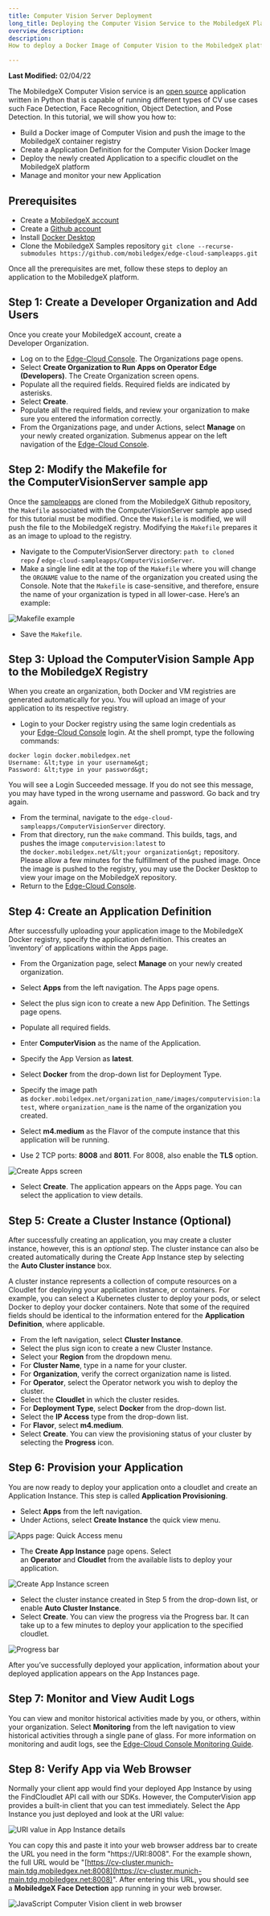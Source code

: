 ```yaml
---
title: Computer Vision Server Deployment
long_title: Deploying the Computer Vision Service to the MobiledgeX Platform
overview_description:
description:
How to deploy a Docker Image of Computer Vision to the MobiledgeX platform

---
```


**Last Modified:** 02/04/22

The MobiledgeX Computer Vision service is an [open source](https://github.com/mobiledgex/edge-cloud-sampleapps.git) application written in Python that is capable of running different types of CV use cases such Face Detection, Face Recognition, Object Detection, and Pose Detection. In this tutorial, we will show you how to:

- Build a Docker image of Computer Vision and push the image to the MobiledgeX container registry
- Create a Application Definition for the Computer Vision Docker Image
- Deploy the newly created Application to a specific cloudlet on the MobiledgeX platform
- Manage and monitor your new Application

## Prerequisites

- Create a [MobiledgeX account](https://console.mobiledgex.net/site1?pg=1)
- Create a [Github account](https://github.com/)
- Install [Docker Desktop](https://www.docker.com/products/docker-desktop)
- Clone the MobiledgeX Samples repository `git clone --recurse-submodules https://github.com/mobiledgex/edge-cloud-sampleapps.git`

Once all the prerequisites are met, follow these steps to deploy an application to the MobiledgeX platform.

## Step 1: Create a Developer Organization and Add Users

Once you create your MobiledgeX account, create a Developer Organization.

- Log on to the [Edge-Cloud Console](https://console.mobiledgex.net/). The Organizations page opens.
- Select **Create Organization to Run Apps on Operator Edge (Developers)**. The Create Organization screen opens.
- Populate all the required fields. Required fields are indicated by asterisks.
- Select **Create**.
- Populate all the required fields, and review your organization to make sure you entered the information correctly.
- From the Organizations page, and under Actions, select **Manage** on your newly created organization. Submenus appear on the left navigation of the [Edge-Cloud Console](https://console.mobiledgex.net/).


## Step 2: Modify the Makefile for the **ComputerVisionServer** sample app

Once the [sampleapps](https://github.com/mobiledgex/edge-cloud-sampleapps.git) are cloned from the MobiledgeX Github repository, the `Makefile` associated with the ComputerVisionServer sample app used for this tutorial must be modified. Once the `Makefile` is modified, we will push the file to the MobiledgeX registry. Modifying the `Makefile` prepares it as an image to upload to the registry.

- Navigate to the ComputerVisionServer directory: `path to cloned repo` **/** `edge-cloud-sampleapps/ComputerVisionServer`.
- Make a single line edit at the top of the `Makefile` where you will change the `ORGNAME` value to the name of the organization you created using the Console. Note that the `Makefile` is case-sensitive, and therefore, ensure the name of your organization is typed in all lower-case. Here’s an example:


![Makefile example](/developer/assets/developer-ui-guide/makefile-example.png "Makefile example")


- Save the `Makefile`.


## Step 3: Upload the ComputerVision</strong> Sample App to the MobiledgeX Registry

When you create an organization, both Docker and VM registries are generated automatically for you. You will upload an image of your application to its respective registry.

- Login to your Docker registry using the same login credentials as your [Edge-Cloud Console](https://console.mobiledgex.net/site1?pg=1) login. At the shell prompt, type the following commands:


```
docker login docker.mobiledgex.net
Username: &lt;type in your username&gt;
Password: &lt;type in your password&gt;
```

You will see a Login Succeeded message. If you do not see this message, you may have typed in the wrong username and password. Go back and try again.

- From the terminal, navigate to the `edge-cloud-sampleapps/ComputerVisionServer` directory.
- From that directory, run the `make` command. This builds, tags, and pushes the image `computervision:latest` to the `docker.mobiledgex.net/&lt;your organization&gt;` repository. Please allow a few minutes for the fulfillment of the pushed image. Once the image is pushed to the registry, you may use the Docker Desktop to view your image on the MobiledgeX repository.
- Return to the [Edge-Cloud Console](https://console.mobiledgex.net/).


## Step 4: Create an Application Definition

After successfully uploading your application image to the MobiledgeX Docker registry, specify the application definition. This creates an ’inventory’ of applications within the Apps page.

- From the Organization page, select **Manage** on your newly created organization.
- Select **Apps** from the left navigation. The Apps page opens.
- Select the plus sign icon to create a new App Definition. The Settings page opens.
- Populate all required fields.


- Enter **ComputerVision** as the name of the Application.
- Specify the App Version as **latest**.
- Select **Docker** from the drop-down list for Deployment Type.
- Specify the image path as `docker.mobiledgex.net/organization_name/images/computervision:latest`, where `organization_name` is the name of the organization you created.
- Select **m4.medium** as the Flavor of the compute instance that this application will be running.
- Use 2 TCP ports: **8008** and **8011**. For 8008, also enable the **TLS** option.

![Create Apps screen](/developer/assets/how-to-deploy-a-backend-application-to-mobiledgex/app-defv2.png "Create Apps screen")


- Select **Create**. The application appears on the Apps page. You can select the application to view details.


## Step 5: Create a Cluster Instance (Optional)

After successfully creating an application, you may create a cluster instance, however, this is an *optional* step. The cluster instance can also be created automatically during the Create App Instance step by selecting the **Auto Cluster instance** box.

A cluster instance represents a collection of compute resources on a Cloudlet for deploying your application instance, or containers. For example, you can select a Kubernetes cluster to deploy your pods, or select Docker to deploy your docker containers. Note that some of the required fields should be identical to the information entered for the **Application Definition**, where applicable.

- From the left navigation, select **Cluster Instance**.
- Select the plus sign icon to create a new Cluster Instance.
- Select your **Region** from the dropdown menu.
- For **Cluster Name**, type in a name for your cluster.
- For **Organization**, verify the correct organization name is listed.
- For **Operator**, select the Operator network you wish to deploy the cluster.
- Select the **Cloudlet** in which the cluster resides.
- For **Deployment Type**, select **Docker** from the drop-down list.
- Select the **IP Access** type from the drop-down list.
- For **Flavor**, select **m4.medium**.
- Select **Create**. You can view the provisioning status of your cluster by selecting the **Progress** icon.


## Step 6: Provision your Application

You are now ready to deploy your application onto a cloudlet and create an Application Instance. This step is called **Application Provisioning**.

- Select **Apps** from the left navigation.
- Under Actions, select **Create Instance** the quick view menu.


![Apps page: Quick Access menu](/developer/assets/how-to-deploy-a-backend-application-to-mobiledgex/actions-launch-buttonv2.png "Apps page: Quick Access menu")


- The **Create App Instance** page opens. Select an **Operator** and **Cloudlet** from the available lists to deploy your application.


![Create App Instance screen](/developer/assets/how-to-deploy-a-backend-application-to-mobiledgex/create-app-instv2.png "Create App Instance screen")


- Select the cluster instance created in Step 5 from the drop-down list, or enable **Auto Cluster Instance**.
- Select **Create**. You can view the progress via the Progress bar. It can take up to a few minutes to deploy your application to the specified cloudlet.


![Progress bar](/developer/assets/how-to-deploy-a-backend-application-to-mobiledgex/progress-bar.png "Progress bar")

After you’ve successfully deployed your application, information about your deployed application appears on the App Instances page.

## Step 7: Monitor and View Audit Logs

You can view and monitor historical activities made by you, or others, within your organization. Select **Monitoring** from the left navigation to view historical activities through a single pane of glass. For more information on monitoring and audit logs, see the [Edge-Cloud Console Monitoring Guide](https://developers.mobiledgex.com/deployments/monitoring-and-metrics).

## Step 8: Verify App via Web Browser

Normally your client app would find your deployed App Instance by using the FindCloudlet API call with our SDKs. However, the ComputerVision app provides a built-in client that you can test immediately. Select the App Instance you just deployed and look at the URI value:

![URI value in App Instance details](/developer/assets/how-to-deploy-a-backend-application-to-mobiledgex/app-inst-uri.png "URI value in App Instance details")

You can copy this and paste it into your web browser address bar to create the URL you need in the form "https://URI:8008". For the example shown, the full URL would be "[https://cv-cluster.munich-main.tdg.mobiledgex.net:8008](https://cv-cluster.munich-main.tdg.mobiledgex.net:8008)". After entering this URL, you should see a **MobiledgeX Face Detection** app running in your web browser.

![JavaScript Computer Vision client in web browser](/developer/assets/how-to-deploy-a-backend-application-to-mobiledgex/cv-javascript-client.jpg "JavaScript Computer Vision client in web browser")

